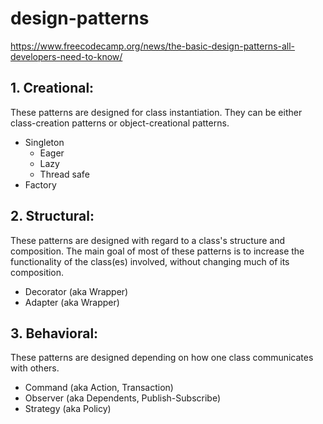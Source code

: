 # design-patterns

https://www.freecodecamp.org/news/the-basic-design-patterns-all-developers-need-to-know/

## 1. Creational: 
These patterns are designed for class instantiation. They can be either class-creation patterns or object-creational patterns.
    
- Singleton
  - Eager
  - Lazy
  - Thread safe
- Factory

## 2. Structural: 
These patterns are designed with regard to a class's structure and composition. The main goal of most of these patterns is to increase the functionality of the class(es) involved, without changing much of its composition.

- Decorator (aka Wrapper)
- Adapter (aka Wrapper)

## 3. Behavioral: 
These patterns are designed depending on how one class communicates with others.

- Command (aka Action, Transaction)
- Observer (aka Dependents, Publish-Subscribe)
- Strategy (aka Policy)